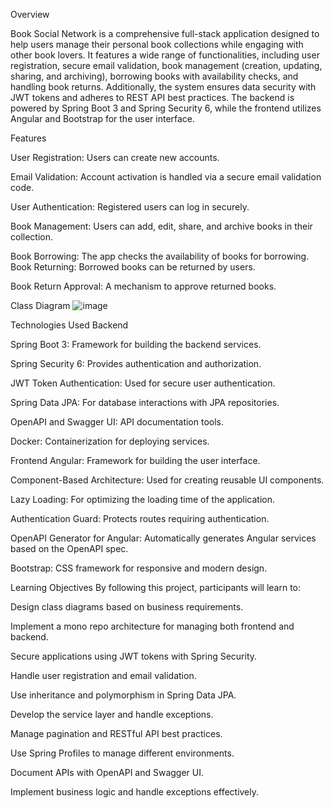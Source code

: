 
Overview

Book Social Network is a comprehensive full-stack application designed to help users manage their personal book collections while engaging with other book lovers. It features a wide range of functionalities, including user registration, secure email validation, book management (creation, updating, sharing, and archiving), borrowing books with availability checks, and handling book returns. Additionally, the system ensures data security with JWT tokens and adheres to REST API best practices. The backend is powered by Spring Boot 3 and Spring Security 6, while the frontend utilizes Angular and Bootstrap for the user interface.

Features

User Registration: Users can create new accounts.

Email Validation: Account activation is handled via a secure email validation code.

User Authentication: Registered users can log in securely.

Book Management: Users can add, edit, share, and archive books in their collection.

Book Borrowing: The app checks the availability of books for borrowing.
Book Returning: Borrowed books can be returned by users.

Book Return Approval: A mechanism to approve returned books.

Class Diagram
![image](https://github.com/user-attachments/assets/92ae8491-0600-465b-bdb4-29c5da6adb4e)



Technologies Used
Backend

Spring Boot 3: Framework for building the backend services.

Spring Security 6: Provides authentication and authorization.

JWT Token Authentication: Used for secure user authentication.

Spring Data JPA: For database interactions with JPA repositories.

OpenAPI and Swagger UI: API documentation tools.

Docker: Containerization for deploying services.


Frontend
Angular: Framework for building the user interface.

Component-Based Architecture: Used for creating reusable UI components.

Lazy Loading: For optimizing the loading time of the application.

Authentication Guard: Protects routes requiring authentication.

OpenAPI Generator for Angular: Automatically generates Angular services based on the OpenAPI spec.

Bootstrap: CSS framework for responsive and modern design.

Learning Objectives
By following this project, participants will learn to:

Design class diagrams based on business requirements.

Implement a mono repo architecture for managing both frontend and backend.

Secure applications using JWT tokens with Spring Security.

Handle user registration and email validation.

Use inheritance and polymorphism in Spring Data JPA.

Develop the service layer and handle exceptions.

Manage pagination and RESTful API best practices.

Use Spring Profiles to manage different environments.

Document APIs with OpenAPI and Swagger UI.

Implement business logic and handle exceptions effectively.



